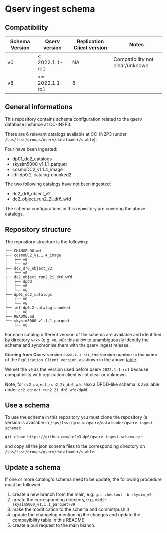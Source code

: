 # Qserv ingest schema


## Compatibility

| Schema Version | Qserv version | Replication Client version|  Notes     |
|----------------|---------------|---------------------------|------------|
| v0             | < 2022.1.1-rc1|     NA                    | Compatibility not clear/unknown |
| v8             | >= 2022.1.1-rc1  |      8                    |            |

## General informations

This repository contains schema configuration related to the qserv database instance at CC-IN2P3.


There are 6 relevant catalogs available at CC-IN2P3 (under `/sps/lsst/groups/qserv/dataloader/stable`).

Four have been ingested:

- dp01_dc2_catalogs
- skysim5000_v1.1.1_parquet
- cosmoDC2_v1.1.4_image
- idf-dp0.2-catalog-chunked2


The two following catalogs have not been ingested:

- dc2_dr6_object_v2
- dc2_object_run2_2i_dr6_wfd


The schema configurations in this repository are covering the above catalogs.


## Repository structure

The repository structure is the following:


```
├── CHANGELOG.md
├── cosmoDC2_v1.1.4_image
│   ├── v0
│   └── v8
├── dc2_dr6_object_v2
│   └── v0
├── dc2_object_run2_2i_dr6_wfd
│   ├── dpdd
│   ├── v0
│   └── v8
├── dp01_dc2_catalogs
│   ├── v0
│   └── v8
├── idf-dp0.2-catalog-chunked
│   └── v8
├── README.md
└── skysim5000_v1.1.1_parquet
    └── v8
```


For each catalog different version of the schema are available and identified by directory `v<x>` (e.g. `v0`, `v8`): this allow to unambiguously identify the schema and synchronise them with the qserv ingest release.

Starting from Qserv version `2022.1.1-rc1`, the version number is the same of the `Replication Client version`, as shown in the above [table](#Compatibility).


We set the `v0` as the version used before qserv `2022.1.1-rc1` because compatibility with replication client is not clear or unknown.

Note, for `dc2_object_run2_2i_dr6_wfd` also a DPDD-like schema is available under `dc2_object_run2_2i_dr6_wfd/dpdd`.


## Use a schema

To use the schema in this repository you must clone the repository (a version is available in `/sps/lsst/groups/qserv/dataloader/qserv-ingest-schema`):

```
git clone https://github.com/in2p3-dp0/qserv-ingest-schema.git
```

and copy all the json schema files to the corresponding directory on `/sps/lsst/groups/qserv/dataloader/stable`.


## Update a schema

If one or more catalog's schema need to be update, the following procedure must be followed:

1. create a new branch from the main, e.g. `git checkout -b skysim_v9`
2. create the corresponding directory, e.g. `mkdir skysim5000_v1.1.1_parquet/v9`
3. make the modification to the schema and commit/push it
4. update the changelog  mentioning the changes and update the compayibility table in this README
5. create a pull request to the main branch.



